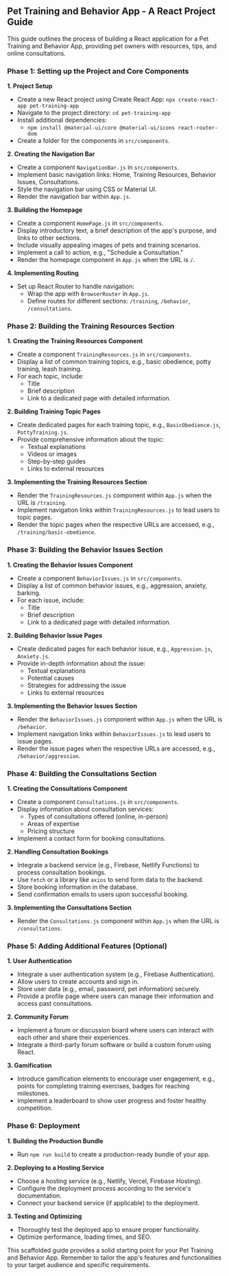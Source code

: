 ## Pet Training and Behavior App - A React Project Guide

This guide outlines the process of building a React application for a Pet Training and Behavior App, providing pet owners with resources, tips, and online consultations.

### Phase 1: Setting up the Project and Core Components

**1. Project Setup**

   - Create a new React project using Create React App: `npx create-react-app pet-training-app`
   - Navigate to the project directory: `cd pet-training-app`
   - Install additional dependencies:
     - `npm install @material-ui/core @material-ui/icons react-router-dom`
   - Create a folder for the components in `src/components`.

**2. Creating the Navigation Bar**

   - Create a component `NavigationBar.js` in `src/components`.
   - Implement basic navigation links: Home, Training Resources, Behavior Issues, Consultations.
   - Style the navigation bar using CSS or Material UI.
   - Render the navigation bar within `App.js`.

**3. Building the Homepage**

   - Create a component `HomePage.js` in `src/components`.
   - Display introductory text, a brief description of the app's purpose, and links to other sections.
   - Include visually appealing images of pets and training scenarios.
   - Implement a call to action, e.g., "Schedule a Consultation."
   - Render the homepage component in `App.js` when the URL is `/`.

**4. Implementing Routing**

   - Set up React Router to handle navigation:
     - Wrap the app with `BrowserRouter` in `App.js`.
     - Define routes for different sections: `/training`, `/behavior`, `/consultations`.

### Phase 2: Building the Training Resources Section

**1. Creating the Training Resources Component**

   - Create a component `TrainingResources.js` in `src/components`.
   - Display a list of common training topics, e.g., basic obedience, potty training, leash training.
   - For each topic, include:
     - Title
     - Brief description
     - Link to a dedicated page with detailed information.

**2. Building Training Topic Pages**

   - Create dedicated pages for each training topic, e.g., `BasicObedience.js`, `PottyTraining.js`.
   - Provide comprehensive information about the topic:
     - Textual explanations
     - Videos or images
     - Step-by-step guides
     - Links to external resources

**3. Implementing the Training Resources Section**

   - Render the `TrainingResources.js` component within `App.js` when the URL is `/training`.
   - Implement navigation links within `TrainingResources.js` to lead users to topic pages.
   - Render the topic pages when the respective URLs are accessed, e.g., `/training/basic-obedience`.

### Phase 3: Building the Behavior Issues Section

**1. Creating the Behavior Issues Component**

   - Create a component `BehaviorIssues.js` in `src/components`.
   - Display a list of common behavior issues, e.g., aggression, anxiety, barking.
   - For each issue, include:
     - Title
     - Brief description
     - Link to a dedicated page with detailed information.

**2. Building Behavior Issue Pages**

   - Create dedicated pages for each behavior issue, e.g., `Aggression.js`, `Anxiety.js`.
   - Provide in-depth information about the issue:
     - Textual explanations
     - Potential causes
     - Strategies for addressing the issue
     - Links to external resources

**3. Implementing the Behavior Issues Section**

   - Render the `BehaviorIssues.js` component within `App.js` when the URL is `/behavior`.
   - Implement navigation links within `BehaviorIssues.js` to lead users to issue pages.
   - Render the issue pages when the respective URLs are accessed, e.g., `/behavior/aggression`.

### Phase 4: Building the Consultations Section

**1. Creating the Consultations Component**

   - Create a component `Consultations.js` in `src/components`.
   - Display information about consultation services:
     - Types of consultations offered (online, in-person)
     - Areas of expertise
     - Pricing structure
   - Implement a contact form for booking consultations.

**2. Handling Consultation Bookings**

   - Integrate a backend service (e.g., Firebase, Netlify Functions) to process consultation bookings.
   - Use `fetch` or a library like `axios` to send form data to the backend.
   - Store booking information in the database.
   - Send confirmation emails to users upon successful booking.

**3. Implementing the Consultations Section**

   - Render the `Consultations.js` component within `App.js` when the URL is `/consultations`.

### Phase 5: Adding Additional Features (Optional)

**1. User Authentication**

   - Integrate a user authentication system (e.g., Firebase Authentication).
   - Allow users to create accounts and sign in.
   - Store user data (e.g., email, password, pet information) securely.
   - Provide a profile page where users can manage their information and access past consultations.

**2. Community Forum**

   - Implement a forum or discussion board where users can interact with each other and share their experiences.
   - Integrate a third-party forum software or build a custom forum using React.

**3. Gamification**

   - Introduce gamification elements to encourage user engagement, e.g., points for completing training exercises, badges for reaching milestones.
   - Implement a leaderboard to show user progress and foster healthy competition.

### Phase 6: Deployment

**1. Building the Production Bundle**

   - Run `npm run build` to create a production-ready bundle of your app.

**2. Deploying to a Hosting Service**

   - Choose a hosting service (e.g., Netlify, Vercel, Firebase Hosting).
   - Configure the deployment process according to the service's documentation.
   - Connect your backend service (if applicable) to the deployment.

**3. Testing and Optimizing**

   - Thoroughly test the deployed app to ensure proper functionality.
   - Optimize performance, loading times, and SEO.

This scaffolded guide provides a solid starting point for your Pet Training and Behavior App.  Remember to tailor the app's features and functionalities to your target audience and specific requirements.

